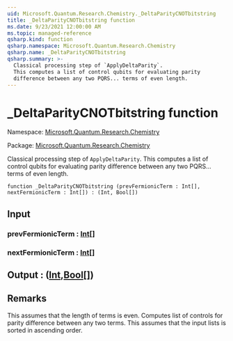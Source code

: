 ```yaml
---
uid: Microsoft.Quantum.Research.Chemistry._DeltaParityCNOTbitstring
title: _DeltaParityCNOTbitstring function
ms.date: 9/23/2021 12:00:00 AM
ms.topic: managed-reference
qsharp.kind: function
qsharp.namespace: Microsoft.Quantum.Research.Chemistry
qsharp.name: _DeltaParityCNOTbitstring
qsharp.summary: >-
  Classical processing step of `ApplyDeltaParity`.
  This computes a list of control qubits for evaluating parity
  difference between any two PQRS... terms of even length.
---
```


# _DeltaParityCNOTbitstring function

Namespace: [Microsoft.Quantum.Research.Chemistry](xref:Microsoft.Quantum.Research.Chemistry)

Package: [Microsoft.Quantum.Research.Chemistry](https://nuget.org/packages/Microsoft.Quantum.Research.Chemistry)


Classical processing step of `ApplyDeltaParity`.This computes a list of control qubits for evaluating paritydifference between any two PQRS... terms of even length.

```qsharp
function _DeltaParityCNOTbitstring (prevFermionicTerm : Int[], nextFermionicTerm : Int[]) : (Int, Bool[])
```


## Input

### prevFermionicTerm : [Int](xref:microsoft.quantum.qsharp.valueliterals#int-literals)[]




### nextFermionicTerm : [Int](xref:microsoft.quantum.qsharp.valueliterals#int-literals)[]





## Output : ([Int](xref:microsoft.quantum.qsharp.valueliterals#int-literals),[Bool](xref:microsoft.quantum.qsharp.valueliterals#bool-literals)[])



## Remarks

This assumes that the length of terms is even.Computes list of controls for parity difference between any two terms.This assumes that the input lists is sorted in ascending order.